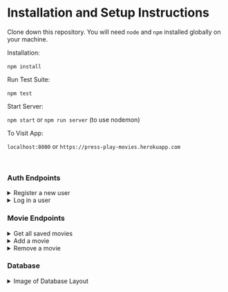 # Installation and Setup Instructions

Clone down this repository. You will need `node` and `npm` installed globally on your machine.

Installation:

`npm install`

Run Test Suite:

`npm test`

Start Server:

`npm start` or `npm run server` (to use nodemon)

To Visit App:

`localhost:8000` or `https://press-play-movies.herokuapp.com`

<br>

### Auth Endpoints

<details>
<summary>Register a new user</summary>
<br>

`POST /api/auth/register`

Expected Body

```JSON
{
    "name": "Tobi",
    "email": "tobi@mail.com",
    "password": "password"
}
```

Expected Response

```JSON
{
    "user_id": "9ekfbwwr489u4298"
}

```

</details>
<details>
<summary>Log in a user</summary>
<br>

`POST /api/auth/login`

Expected Body

```JSON
{
    "email": "tobi@mail.com",
    "password": "password"
}
```

Expected Response

```JSON
{
    "token": "eyJhbGciOiJIUzI1NiIsInR5cCI6IkpXVCJ9.eyJzdWIiOiIxMjM0NTY3ODkwIiwibmFtZSI6IkpvaG4gRG9lIiwiaWF0IjoxNTE2MjM5MDIyfQ.SflKxwRJSMeKKF2QT4fwpMeJf36POk6yJV_adQssw5c"
}

```

</details>

### Movie Endpoints

<details>
<summary>Get all saved movies</summary>
<br>

`GET /api/auth/movie`

Expected Response

```JSON
[
    {
        "_id": "2948",
    "title": "Shawshank Redemption",
    "overview": "You should watch it",
    "backdrop": "/tXHpvlr5F7gV5DwgS7M5HBrUi2C.jpg",
    "poster": "/q6y0Go1tsGEsmtFryDOJo3dEmqu.jpg",
    "cast": [
        {
            "name": "Tim Robbins",
            "profile_path": "/hsCu1JUzQQ4pl7uFxAVFLOs9yHh.jpg"
            }
        ]
    }
]

```

</details>
<details>
<summary>Add a movie</summary>
<br>

`POST /api/auth/movie`

Expected Body

```JSON
{
    "_id": "2948",
    "title": "Shawshank Redemption",
    "overview": "You should watch it",
    "backdrop": "/tXHpvlr5F7gV5DwgS7M5HBrUi2C.jpg",
    "poster": "/q6y0Go1tsGEsmtFryDOJo3dEmqu.jpg",
    "cast": [
        {
           "name": "Tim Robbins",
           "profile_path": "/hsCu1JUzQQ4pl7uFxAVFLOs9yHh.jpg"
        }
    ]
}
```

Expected Response

```JSON
{
    "_id": "2948",
    "title": "Shawshank Redemption",
    "overview": "You should watch it",
    "backdrop": "/tXHpvlr5F7gV5DwgS7M5HBrUi2C.jpg",
    "poster": "/q6y0Go1tsGEsmtFryDOJo3dEmqu.jpg",
    "cast": [
        {
           "name": "Tim Robbins",
           "profile_path": "/hsCu1JUzQQ4pl7uFxAVFLOs9yHh.jpg"
        }
    ]
}

```

</details>
<details>
<summary>Remove a movie</summary>
<br>

`DELETE /api/auth/movie/:id`

</details>

### Database

<details>
    <summary>Image of Database Layout</summary>
    <br>

![Database](schema.png)

</details>
